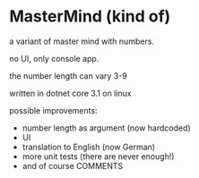 # MasterMind (kind of)

a variant of master mind with numbers. 

no UI, only console app. 

the number length can vary 3-9

written in dotnet core 3.1 on linux



possible improvements:

* number length as argument (now hardcoded)
* UI 
* translation to English (now German)
* more unit tests (there are never enough!)
* and of course COMMENTS
